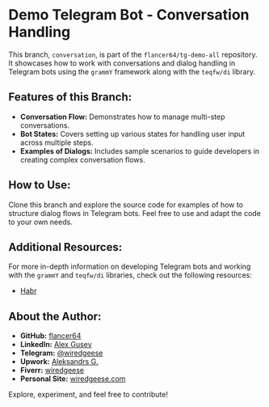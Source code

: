 # Demo Telegram Bot - Conversation Handling

This branch, `conversation`, is part of the `flancer64/tg-demo-all` repository. It showcases how to work with
conversations and dialog handling in Telegram bots using the `grammY` framework along with the `teqfw/di` library.

## Features of this Branch:

- **Conversation Flow:** Demonstrates how to manage multi-step conversations.
- **Bot States:** Covers setting up various states for handling user input across multiple steps.
- **Examples of Dialogs:** Includes sample scenarios to guide developers in creating complex conversation flows.

## How to Use:

Clone this branch and explore the source code for examples of how to structure dialog flows in Telegram bots. Feel free
to use and adapt the code to your own needs.

## Additional Resources:

For more in-depth information on developing Telegram bots and working with the `grammY` and `teqfw/di` libraries, check
out the following resources:

- [Habr](https://habr.com/ru/articles/852330/) 

## About the Author:

- **GitHub:** [flancer64](https://github.com/flancer64)
- **LinkedIn:** [Alex Gusev](https://www.linkedin.com/in/aleksandrs-gusevs-011ba928/)
- **Telegram:** [@wiredgeese](https://t.me/wiredgeese)
- **Upwork:** [Aleksandrs G.](https://www.upwork.com/freelancers/~0181de0a64c6981497)
- **Fiverr:** [wiredgeese](https://www.fiverr.com/wiredgeese)
- **Personal Site:** [wiredgeese.com](https://wiredgeese.com/about/)

Explore, experiment, and feel free to contribute!

